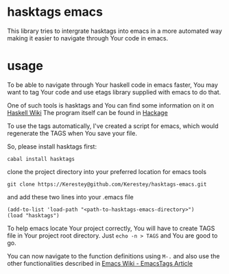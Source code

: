 # hasktags emacs

  This library tries to intergrate hasktags into emacs in a more automated way making it easier to navigate through Your code in emacs.

# usage

  To be able to navigate through Your haskell code in emacs faster, You may want to tag Your code and use etags library supplied with emacs to do that.

  One of such tools is hasktags and You can find some information on it on [Haskell Wiki](http://www.haskell.org/haskellwiki/Hasktags#Haskell_tag_generators)
  The program itself can be found in [Hackage](http://hackage.haskell.org/package/hasktags)

  To use the tags automatically, I've created a script for emacs, which would regenerate the TAGS when You save your file.

  So, please install hasktags first:

    cabal install hasktags

  clone the project directory into your preferred location for emacs tools

    git clone https://Kerestey@github.com/Kerestey/hasktags-emacs.git

  and add these two lines into your .emacs file

    (add-to-list 'load-path "<path-to-hasktags-emacs-directory>")
    (load "hasktags")

  
  To help emacs locate Your project correctly, You will have to create TAGS file in Your project root directory.
  Just `echo -n > TAGS` and You are good to go.

  You can now navigate to the function definitions using `M-.` and also use the other functionalities described in [Emacs Wiki - EmacsTags Article](http://www.emacswiki.org/emacs/EmacsTags)